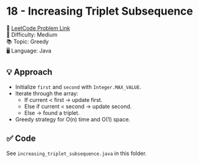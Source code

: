 #  18 - Increasing Triplet Subsequence

🔗 [LeetCode Problem Link](https://leetcode.com/problems/increasing-triplet-subsequence/)  
📌 Difficulty: Medium  
📚 Topic: Greedy  
🖥️ Language: Java

## 💡 Approach
- Initialize `first` and `second` with `Integer.MAX_VALUE`.
- Iterate through the array:
  - If current < first → update first.
  - Else if current < second → update second.
  - Else → found a triplet.
- Greedy strategy for O(n) time and O(1) space.

## ✅ Code
See `increasing_triplet_subsequence.java` in this folder.
